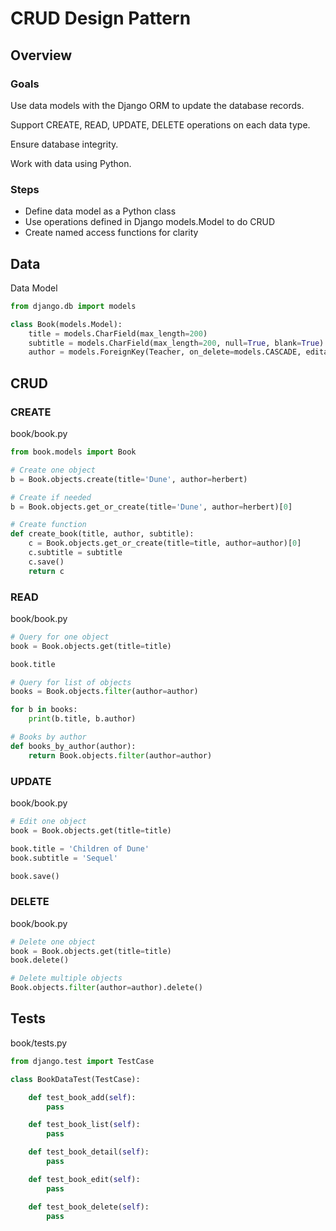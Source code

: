 # CRUD Design Pattern

## Overview

### Goals

Use data models with the Django ORM to update the database records.

Support CREATE, READ, UPDATE, DELETE operations on each data type.

Ensure database integrity.

Work with data using Python.


### Steps
* Define data model as a Python class
* Use operations defined in Django models.Model to do CRUD
* Create named access functions for clarity



## Data

Data Model

```python
from django.db import models

class Book(models.Model):
    title = models.CharField(max_length=200)
    subtitle = models.CharField(max_length=200, null=True, blank=True)
    author = models.ForeignKey(Teacher, on_delete=models.CASCADE, editable=False)
```


## CRUD

### CREATE

book/book.py

```python
from book.models import Book

# Create one object
b = Book.objects.create(title='Dune', author=herbert)

# Create if needed
b = Book.objects.get_or_create(title='Dune', author=herbert)[0]

# Create function
def create_book(title, author, subtitle):
    c = Book.objects.get_or_create(title=title, author=author)[0]
    c.subtitle = subtitle
    c.save()
    return c
```


### READ

book/book.py

```python
# Query for one object
book = Book.objects.get(title=title)

book.title

# Query for list of objects
books = Book.objects.filter(author=author)

for b in books:
    print(b.title, b.author)

# Books by author
def books_by_author(author):
    return Book.objects.filter(author=author)
```


### UPDATE

book/book.py

```python
# Edit one object
book = Book.objects.get(title=title)

book.title = 'Children of Dune'
book.subtitle = 'Sequel'

book.save()
```


### DELETE

book/book.py

```python
# Delete one object
book = Book.objects.get(title=title)
book.delete()

# Delete multiple objects
Book.objects.filter(author=author).delete()
```



## Tests

book/tests.py

```python
from django.test import TestCase

class BookDataTest(TestCase):

    def test_book_add(self):
        pass

    def test_book_list(self):
        pass

    def test_book_detail(self):
        pass

    def test_book_edit(self):
        pass

    def test_book_delete(self):
        pass
```

